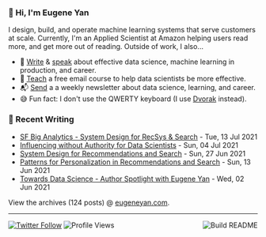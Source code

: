 ### 👋 Hi, I'm Eugene Yan

I design, build, and operate machine learning systems that serve customers at scale. Currently, I'm an Applied Scientist at Amazon helping users read more, and get more out of reading. Outside of work, I also...

- 📝 [Write](https://eugeneyan.com/writing/) & [speak](https://eugeneyan.com/speaking/) about effective data science, machine learning in production, and career.
- 🧠 [Teach](https://eugeneyan.com/resources/) a free email course to help data scientists be more effective.
- 📬 [Send](https://eugeneyan.com/subscribe/) a a weekly newsletter about data science, learning, and career.
- 😅 Fun fact: I don't use the QWERTY keyboard (I use [Dvorak](https://en.wikipedia.org/wiki/Dvorak_keyboard_layout) instead).

### 📝 Recent Writing

<!-- writing starts -->
* [SF Big Analytics - System Design for RecSys & Search](https://eugeneyan.com//speaking/sf-data-meetup-recsys/) - Tue, 13 Jul 2021
* [Influencing without Authority for Data Scientists](https://eugeneyan.com//writing/influencing-without-authority/) - Sun, 04 Jul 2021
* [System Design for Recommendations and Search](https://eugeneyan.com//writing/system-design-for-discovery/) - Sun, 27 Jun 2021
* [Patterns for Personalization in Recommendations and Search](https://eugeneyan.com//writing/patterns-for-personalization/) - Sun, 13 Jun 2021
* [Towards Data Science - Author Spotlight with Eugene Yan](https://eugeneyan.com//speaking/tds-author-spotlight/) - Wed, 02 Jun 2021
<!-- writing ends -->

View the archives (<!-- writing_count starts -->124<!-- writing_count ends --> posts) @ [eugeneyan.com](https://eugeneyan.com).

---
[![Twitter Follow](https://img.shields.io/twitter/follow/eugeneyan?label=Follow&style=social)](https://twitter.com/eugeneyan) ![Profile Views](https://gpvc.arturio.dev/eugeneyan)<a href="https://github.com/eugeneyan/eugeneyan/actions"><img src="https://github.com/eugeneyan/eugeneyan/workflows/Build%20README/badge.svg?branch=master" align="right" alt="Build README"></a>
